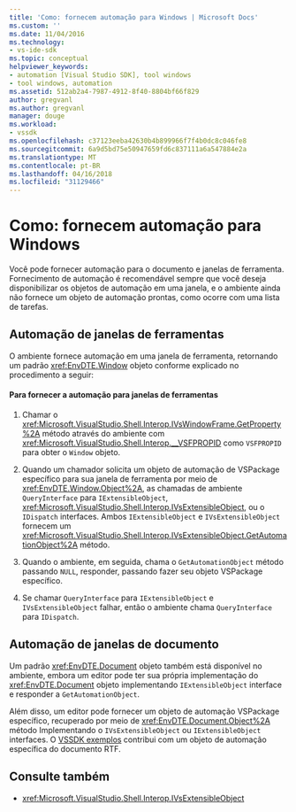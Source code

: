 ```yaml
---
title: 'Como: fornecem automação para Windows | Microsoft Docs'
ms.custom: ''
ms.date: 11/04/2016
ms.technology:
- vs-ide-sdk
ms.topic: conceptual
helpviewer_keywords:
- automation [Visual Studio SDK], tool windows
- tool windows, automation
ms.assetid: 512ab2a4-7987-4912-8f40-8804bf66f829
author: gregvanl
ms.author: gregvanl
manager: douge
ms.workload:
- vssdk
ms.openlocfilehash: c37123eeba42630b4b899966f7f4b0dc8c046fe8
ms.sourcegitcommit: 6a9d5bd75e50947659fd6c837111a6a547884e2a
ms.translationtype: MT
ms.contentlocale: pt-BR
ms.lasthandoff: 04/16/2018
ms.locfileid: "31129466"
---
```

# <a name="how-to-provide-automation-for-windows"></a>Como: fornecem automação para Windows
Você pode fornecer automação para o documento e janelas de ferramenta. Fornecimento de automação é recomendável sempre que você deseja disponibilizar os objetos de automação em uma janela, e o ambiente ainda não fornece um objeto de automação prontas, como ocorre com uma lista de tarefas.

## <a name="automation-for-tool-windows"></a>Automação de janelas de ferramentas
 O ambiente fornece automação em uma janela de ferramenta, retornando um padrão <xref:EnvDTE.Window> objeto conforme explicado no procedimento a seguir:

#### <a name="to-provide-automation-for-tool-windows"></a>Para fornecer a automação para janelas de ferramentas

1.  Chamar o <xref:Microsoft.VisualStudio.Shell.Interop.IVsWindowFrame.GetProperty%2A> método através do ambiente com <xref:Microsoft.VisualStudio.Shell.Interop.__VSFPROPID> como `VSFPROPID` para obter o `Window` objeto.

2.  Quando um chamador solicita um objeto de automação de VSPackage específico para sua janela de ferramenta por meio de <xref:EnvDTE.Window.Object%2A>, as chamadas de ambiente `QueryInterface` para `IExtensibleObject`, <xref:Microsoft.VisualStudio.Shell.Interop.IVsExtensibleObject>, ou o `IDispatch` interfaces. Ambos `IExtensibleObject` e `IVsExtensibleObject` fornecem um <xref:Microsoft.VisualStudio.Shell.Interop.IVsExtensibleObject.GetAutomationObject%2A> método.

3.  Quando o ambiente, em seguida, chama o `GetAutomationObject` método passando `NULL`, responder, passando fazer seu objeto VSPackage específico.

4.  Se chamar `QueryInterface` para `IExtensibleObject` e `IVsExtensibleObject` falhar, então o ambiente chama `QueryInterface` para `IDispatch`.

## <a name="automation-for-document-windows"></a>Automação de janelas de documento
 Um padrão <xref:EnvDTE.Document> objeto também está disponível no ambiente, embora um editor pode ter sua própria implementação do <xref:EnvDTE.Document> objeto implementando `IExtensibleObject` interface e responder a `GetAutomationObject`.

 Além disso, um editor pode fornecer um objeto de automação VSPackage específico, recuperado por meio de <xref:EnvDTE.Document.Object%2A> método Implementando o `IVsExtensibleObject` ou `IExtensibleObject` interfaces. O [VSSDK exemplos](http://aka.ms/vs2015sdksamples) contribui com um objeto de automação específica do documento RTF.

## <a name="see-also"></a>Consulte também

- <xref:Microsoft.VisualStudio.Shell.Interop.IVsExtensibleObject>